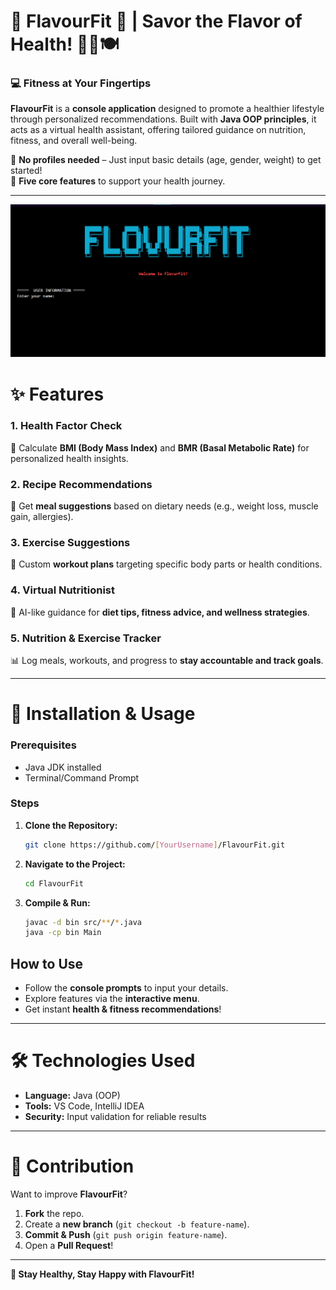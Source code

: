 # 🍏 FlavourFit 🌿 | Savor the Flavor of Health! 🏋️‍♀️🍽️  
### 💻 Fitness at Your Fingertips 


**FlavourFit** is a **console application** designed to promote a healthier lifestyle through personalized recommendations. Built with **Java OOP principles**, it acts as a virtual health assistant, offering tailored guidance on nutrition, fitness, and overall well-being.  

🔹 **No profiles needed** – Just input basic details (age, gender, weight) to get started!  
🔹 **Five core features** to support your health journey.  

---

![FlavourFit Screenshot](Screenshot%202025-04-18%20221218.png)

# **✨ Features**  


### **1. Health Factor Check**  
📏 Calculate **BMI (Body Mass Index)** and **BMR (Basal Metabolic Rate)** for personalized health insights.  

### **2. Recipe Recommendations**  
🍲 Get **meal suggestions** based on dietary needs (e.g., weight loss, muscle gain, allergies).  

### **3. Exercise Suggestions**  
💪 Custom **workout plans** targeting specific body parts or health conditions.  

### **4. Virtual Nutritionist**  
🤖 AI-like guidance for **diet tips, fitness advice, and wellness strategies**.  

### **5. Nutrition & Exercise Tracker**  
📊 Log meals, workouts, and progress to **stay accountable and track goals**.  

---  

# **🚀 Installation & Usage**  


### **Prerequisites**  
- Java JDK installed  
- Terminal/Command Prompt  

### **Steps**  
1. **Clone the Repository:**  
   ```bash  
   git clone https://github.com/[YourUsername]/FlavourFit.git  
   ```  
2. **Navigate to the Project:**  
   ```bash  
   cd FlavourFit  
   ```  
3. **Compile & Run:**  
   ```bash  
   javac -d bin src/**/*.java  
   java -cp bin Main  
   ```  

## **How to Use**  
- Follow the **console prompts** to input your details.  
- Explore features via the **interactive menu**.  
- Get instant **health & fitness recommendations**!  

---  

# **🛠️ Technologies Used**  
- **Language:** Java (OOP)  
- **Tools:** VS Code, IntelliJ IDEA  
- **Security:** Input validation for reliable results  


---  

# **🤝 Contribution**  
Want to improve **FlavourFit**?  
1. **Fork** the repo.  
2. Create a **new branch** (`git checkout -b feature-name`).  
3. **Commit & Push** (`git push origin feature-name`).  
4. Open a **Pull Request**!  

---  

**🌟 Stay Healthy, Stay Happy with FlavourFit!**  


